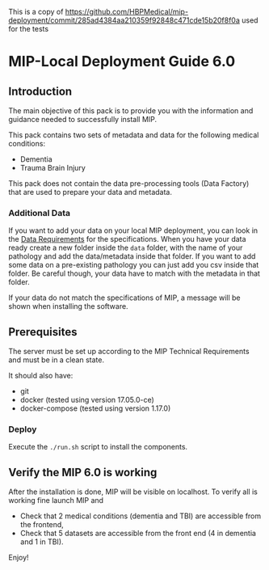 This is a copy of
https://github.com/HBPMedical/mip-deployment/commit/285ad4384aa210359f92848c471cde15b20f8f0a
used for the tests 

# MIP-Local Deployment Guide 6.0

## Introduction

The main objective of this pack is to provide you with the information and guidance needed to successfully install MIP.

This pack contains two sets of metadata and data for the following medical conditions:
  - Dementia
  - Trauma Brain Injury

This pack does not contain the data pre-processing tools (Data Factory) that are used to prepare your data and metadata.

### Additional Data

If you want to add your data on your local MIP deployment, you can look in the [Data Requirements](https://github.com/madgik/exareme/blob/reorderReadme/Documentation/InputRequirements.md) for the specifications.
When you have your data ready create a new folder inside the `data` folder, with the name of your pathology and add the data/metadata inside that folder. If you want to add some data on a pre-existing pathology you can just add you csv inside that folder. Be careful though, your data have to match with the metadata in that folder.

If your data do not match the specifications of MIP, a message will be shown when installing the software.

## Prerequisites

The server must be set up according to the MIP Technical Requirements and must be in a clean state.

It should also have:
  - git 
  - docker (tested using version 17.05.0-ce)
  - docker-compose (tested using version 1.17.0)

### Deploy
Execute the `./run.sh` script to install the components.

## Verify the MIP 6.0 is working
After the installation is done, MIP will be visible on localhost.  To verify all is working fine launch MIP and 
  - Check that 2 medical conditions (dementia and TBI) are accessible from the frontend,
  - Check that 5 datasets are accessible from the front end (4 in dementia and 1 in TBI).
  
Enjoy!

